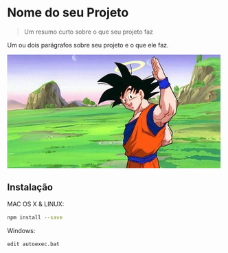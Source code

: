 # Nome do seu Projeto

> Um resumo curto sobre o que seu projeto faz

Um ou dois parágrafos sobre seu projeto e o que ele faz.

![](goku.jpg)

## Instalação

MAC OS X & LINUX:

```sh
npm install --save
```

Windows:

```sh
edit autoexec.bat
```